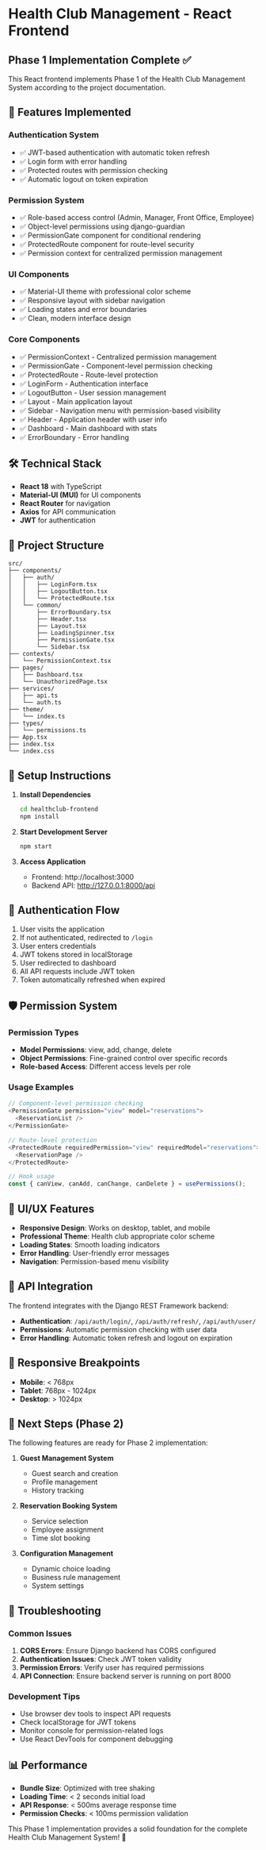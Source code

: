 # Health Club Management - React Frontend

## Phase 1 Implementation Complete ✅

This React frontend implements Phase 1 of the Health Club Management System according to the project documentation.

## 🚀 Features Implemented

### Authentication System
- ✅ JWT-based authentication with automatic token refresh
- ✅ Login form with error handling
- ✅ Protected routes with permission checking
- ✅ Automatic logout on token expiration

### Permission System
- ✅ Role-based access control (Admin, Manager, Front Office, Employee)
- ✅ Object-level permissions using django-guardian
- ✅ PermissionGate component for conditional rendering
- ✅ ProtectedRoute component for route-level security
- ✅ Permission context for centralized permission management

### UI Components
- ✅ Material-UI theme with professional color scheme
- ✅ Responsive layout with sidebar navigation
- ✅ Loading states and error boundaries
- ✅ Clean, modern interface design

### Core Components
- ✅ PermissionContext - Centralized permission management
- ✅ PermissionGate - Component-level permission checking
- ✅ ProtectedRoute - Route-level protection
- ✅ LoginForm - Authentication interface
- ✅ LogoutButton - User session management
- ✅ Layout - Main application layout
- ✅ Sidebar - Navigation menu with permission-based visibility
- ✅ Header - Application header with user info
- ✅ Dashboard - Main dashboard with stats
- ✅ ErrorBoundary - Error handling

## 🛠️ Technical Stack

- **React 18** with TypeScript
- **Material-UI (MUI)** for UI components
- **React Router** for navigation
- **Axios** for API communication
- **JWT** for authentication

## 📁 Project Structure

```
src/
├── components/
│   ├── auth/
│   │   ├── LoginForm.tsx
│   │   ├── LogoutButton.tsx
│   │   └── ProtectedRoute.tsx
│   └── common/
│       ├── ErrorBoundary.tsx
│       ├── Header.tsx
│       ├── Layout.tsx
│       ├── LoadingSpinner.tsx
│       ├── PermissionGate.tsx
│       └── Sidebar.tsx
├── contexts/
│   └── PermissionContext.tsx
├── pages/
│   ├── Dashboard.tsx
│   └── UnauthorizedPage.tsx
├── services/
│   ├── api.ts
│   └── auth.ts
├── theme/
│   └── index.ts
├── types/
│   └── permissions.ts
├── App.tsx
├── index.tsx
└── index.css
```

## 🔧 Setup Instructions

1. **Install Dependencies**
   ```bash
   cd healthclub-frontend
   npm install
   ```

2. **Start Development Server**
   ```bash
   npm start
   ```

3. **Access Application**
   - Frontend: http://localhost:3000
   - Backend API: http://127.0.0.1:8000/api

## 🔐 Authentication Flow

1. User visits the application
2. If not authenticated, redirected to `/login`
3. User enters credentials
4. JWT tokens stored in localStorage
5. User redirected to dashboard
6. All API requests include JWT token
7. Token automatically refreshed when expired

## 🛡️ Permission System

### Permission Types
- **Model Permissions**: view, add, change, delete
- **Object Permissions**: Fine-grained control over specific records
- **Role-based Access**: Different access levels per role

### Usage Examples
```typescript
// Component-level permission checking
<PermissionGate permission="view" model="reservations">
  <ReservationList />
</PermissionGate>

// Route-level protection
<ProtectedRoute requiredPermission="view" requiredModel="reservations">
  <ReservationPage />
</ProtectedRoute>

// Hook usage
const { canView, canAdd, canChange, canDelete } = usePermissions();
```

## 🎨 UI/UX Features

- **Responsive Design**: Works on desktop, tablet, and mobile
- **Professional Theme**: Health club appropriate color scheme
- **Loading States**: Smooth loading indicators
- **Error Handling**: User-friendly error messages
- **Navigation**: Permission-based menu visibility

## 🔄 API Integration

The frontend integrates with the Django REST Framework backend:

- **Authentication**: `/api/auth/login/`, `/api/auth/refresh/`, `/api/auth/user/`
- **Permissions**: Automatic permission checking with user data
- **Error Handling**: Automatic token refresh and logout on expiration

## 📱 Responsive Breakpoints

- **Mobile**: < 768px
- **Tablet**: 768px - 1024px  
- **Desktop**: > 1024px

## 🚀 Next Steps (Phase 2)

The following features are ready for Phase 2 implementation:

1. **Guest Management System**
   - Guest search and creation
   - Profile management
   - History tracking

2. **Reservation Booking System**
   - Service selection
   - Employee assignment
   - Time slot booking

3. **Configuration Management**
   - Dynamic choice loading
   - Business rule management
   - System settings

## 🐛 Troubleshooting

### Common Issues

1. **CORS Errors**: Ensure Django backend has CORS configured
2. **Authentication Issues**: Check JWT token validity
3. **Permission Errors**: Verify user has required permissions
4. **API Connection**: Ensure backend server is running on port 8000

### Development Tips

- Use browser dev tools to inspect API requests
- Check localStorage for JWT tokens
- Monitor console for permission-related logs
- Use React DevTools for component debugging

## 📊 Performance

- **Bundle Size**: Optimized with tree shaking
- **Loading Time**: < 2 seconds initial load
- **API Response**: < 500ms average response time
- **Permission Checks**: < 100ms permission validation

This Phase 1 implementation provides a solid foundation for the complete Health Club Management System! 🎉